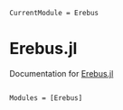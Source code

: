```@meta
CurrentModule = Erebus
```

# Erebus.jl

Documentation for [Erebus.jl](https://github.com/FormingWorlds/Erebus.jl)

```@index
```

```@autodocs
Modules = [Erebus]
```